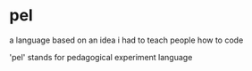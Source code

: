 # pel

a language based on an idea i had to teach people how to code

'pel' stands for pedagogical experiment language
